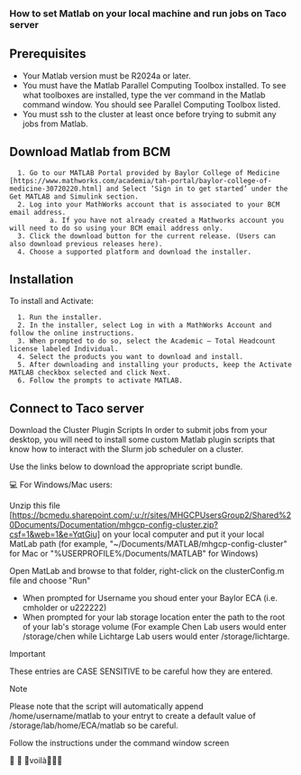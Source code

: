 ### How to set Matlab on your local machine and run jobs on Taco server

## Prerequisites


- Your Matlab version must be R2024a or later.
- You must have the Matlab Parallel Computing Toolbox installed.  To see what toolboxes are installed, type the ver command in the Matlab command window.  You should see Parallel Computing Toolbox listed.
- You must ssh to the cluster at least once before trying to submit any jobs from Matlab.


## Download Matlab from BCM 


      1. Go to our MATLAB Portal provided by Baylor College of Medicine [https://www.mathworks.com/academia/tah-portal/baylor-college-of-medicine-30720220.html] and Select ‘Sign in to get started’ under the Get MATLAB and Simulink section.
      2. Log into your MathWorks account that is associated to your BCM email address.
              a. If you have not already created a Mathworks account you will need to do so using your BCM email address only.
      3. Click the download button for the current release. (Users can also download previous releases here).
      4. Choose a supported platform and download the installer.


## Installation


To install and Activate:

      1. Run the installer.
      2. In the installer, select Log in with a MathWorks Account and follow the online instructions.
      3. When prompted to do so, select the Academic – Total Headcount license labeled Individual.
      4. Select the products you want to download and install.
      5. After downloading and installing your products, keep the Activate MATLAB checkbox selected and click Next.
      6. Follow the prompts to activate MATLAB.


## Connect to Taco server

Download the Cluster Plugin Scripts
In order to submit jobs from your desktop, you will need to install some custom Matlab plugin scripts that know how to interact with the Slurm job scheduler on a cluster.  

Use the links below to download the appropriate script bundle.

💻 For Windows/Mac users:


Unzip this file [https://bcmedu.sharepoint.com/:u:/r/sites/MHGCPUsersGroup2/Shared%20Documents/Documentation/mhgcp-config-cluster.zip?csf=1&web=1&e=YqtGiu] on your local computer and put it your local MatLab path (for example, "~/Documents/MATLAB/mhgcp-config-cluster" for Mac or "%USERPROFILE%/Documents/MATLAB" for Windows)

Open MatLab and browse to that folder, right-click on the clusterConfig.m file and choose "Run"

- When prompted for Username you shoud enter your Baylor ECA (i.e. cmholder or u222222)
- When prompted for your lab storage location enter the path to the root of your lab's storage volume (For example Chen Lab users would enter /storage/chen while Lichtarge Lab users would enter /storage/lichtarge.
> [!IMPORTANT]
> These entries are CASE SENSITIVE to be careful how they are entered.

> [!NOTE]
> Please note that the script will automatically append /home/username/matlab to your entryt to create a default value of /storage/lab/home/ECA/matlab so be careful.

Follow the instructions under the command window screen



💃 💃 💃voilà💃💃💃



